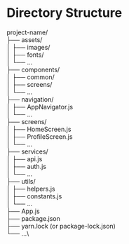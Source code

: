 # Directory Structure

project-name/\
├── assets/\
│   ├── images/\
│   ├── fonts/\
│   └── ...\
├── components/\
│   ├── common/\
│   ├── screens/\
│   └── ...\
├── navigation/\
│   ├── AppNavigator.js\
│   └── ...\
├── screens/\
│   ├── HomeScreen.js\
│   ├── ProfileScreen.js\
│   └── ...\
├── services/\
│   ├── api.js\
│   ├── auth.js\
│   └── ...\
├── utils/\
│   ├── helpers.js\
│   ├── constants.js\
│   └── ...\
├── App.js\
├── package.json\
├── yarn.lock (or package-lock.json)\
└── ...\

